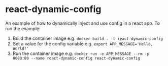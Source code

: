 # react-dynamic-config

An example of how to dynamically inject and use config in a react app. To run the example:
1. Build the container image e.g. `docker build . -t react-dynamic-config`
2. Set a value for the config variable e.g. `export APP_MESSAGE='Hello, World!'`
3. Run the container image e.g. `docker run -e APP_MESSAGE --rm -p 8080:80 --name react-dynamic-config react-dynamic-config`